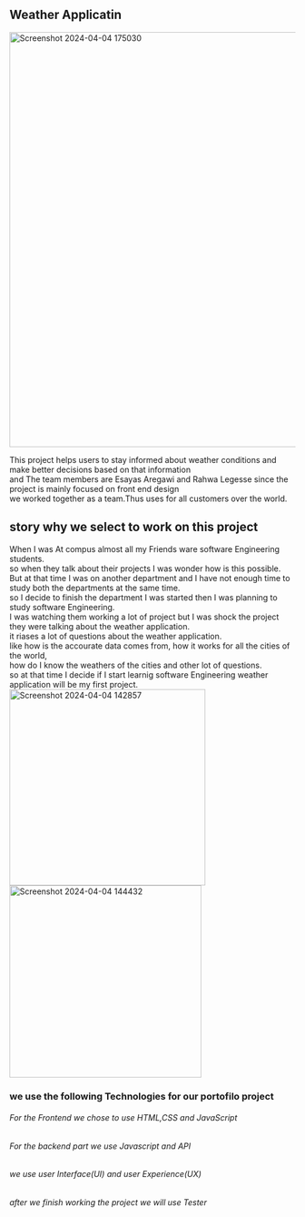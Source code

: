 ##                                           Weather Applicatin
<img width="730" alt="Screenshot 2024-04-04 175030" src="https://github.com/RahwaLegesse/Blog/assets/123195251/f573e416-00af-4d5a-a9d5-fd8b1fb84fdf">


        
This project helps users to stay informed about weather conditions and make better decisions based on that information<br>and The team members are Esayas Aregawi and Rahwa Legesse since the project is mainly focused on front end design<br> 
we worked together as a team.Thus uses for all customers over the world.
##                                story why we select to work on this project
When I was At compus  almost all my Friends ware software Engineering students.<br>so when they talk about their projects I was wonder how is  this possible. <br>But at that time I was on another department  and  I have not enough time to study both the departments at the same time.<br>so I decide to finish the department I was started then I was planning to study  software Engineering. <br>I was watching  them working a lot of project but I was shock the project they were talking about the weather application.<br>it riases a lot of questions about the weather application.<br>like how is the accourate data comes from, how it works for all the cities of the world,<br> how do I know the weathers of the cities and other lot of questions.<br>so at that time I decide if I start learnig software Engineering weather application will be my first project. 
<img width="345" alt="Screenshot 2024-04-04 142857" src="https://github.com/RahwaLegesse/Blog/assets/123195251/6b584b8e-833b-40ea-b6c3-b6d85fdfb7c0">
<img width="338" alt="Screenshot 2024-04-04 144432" src="https://github.com/RahwaLegesse/Blog/assets/123195251/b7fcbde9-3c52-4143-8f41-2310ac7df5b6">
###      we use the following Technologies for our portofilo project
###### For the Frontend we chose to use HTML,CSS and JavaScript<br>
###### For the backend part we use Javascript and API<br>
###### we use user Interface(UI) and user Experience(UX)<br>
###### after we finish working the project we will use Tester

